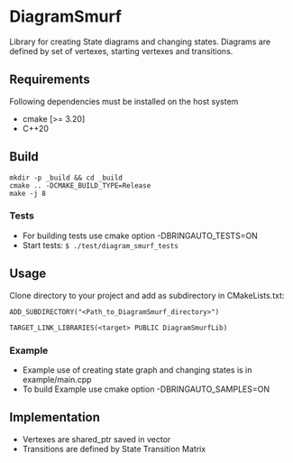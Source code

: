 # DiagramSmurf
Library for creating State diagrams and changing states.
Diagrams are defined by set of vertexes, starting vertexes and transitions.

## Requirements

Following dependencies must be installed on the host system

- cmake [>= 3.20]
- C++20

## Build

```
mkdir -p _build && cd _build
cmake .. -DCMAKE_BUILD_TYPE=Release
make -j 8
```

### Tests
- For building tests use cmake option -DBRINGAUTO_TESTS=ON 
- Start tests: `$ ./test/diagram_smurf_tests`

## Usage

Clone directory to your project and add as subdirectory in CMakeLists.txt:
  ```
  ADD_SUBDIRECTORY("<Path_to_DiagramSmurf_directory>")
  
  TARGET_LINK_LIBRARIES(<target> PUBLIC DiagramSmurfLib)
  ```

### Example
- Example use of creating state graph and changing states is in example/main.cpp
- To build Example use cmake option -DBRINGAUTO_SAMPLES=ON

## Implementation
- Vertexes are shared_ptr saved in vector
- Transitions are defined by State Transition Matrix